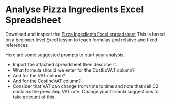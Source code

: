# Analyse Pizza Ingredients Excel Spreadsheet

Download and inspect the [Pizza Ingedients Excel spreadsheet](./Resources/Pizza%20Ingredients.xlsx) This is based on a beginner level Excel lesson to teach formulas and relative and fixed references.

Here are some suggested prompts to start your analysis.
* Import the attached spreadsheet then describe it.
* What formula should we enter for the CostExVAT column?
* And for the VAT column?
* And for the CostIncVAT column?
* Consider that VAT can change from time to time and note that cell C2 contains the prevailing VAT rate.  Change your formula suggestions to take account of this.

<!--
* Note that some items are VATable and some are not. Use a VAT rate of 20%.

-->